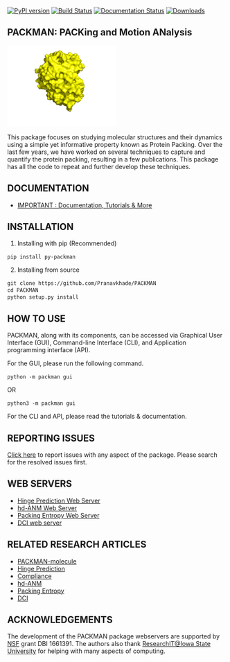 [![PyPI version](https://badge.fury.io/py/py-packman.svg)](https://badge.fury.io/py/py-packman) [![Build Status](https://travis-ci.com/Pranavkhade/PACKMAN.svg?branch=master)](https://travis-ci.com/Pranavkhade/PACKMAN) [![Documentation Status](https://readthedocs.org/projects/py-packman/badge/?version=latest)](https://py-packman.readthedocs.io/en/latest/?badge=latest) [![Downloads](https://pepy.tech/badge/py-packman)](https://pepy.tech/project/py-packman)


PACKMAN: PACKing and Motion ANalysis
------------------------------------
<img src="https://github.com/Pranavkhade/PACKMAN/blob/master/docs/_static/gallary/logo.gif" width="250">

This package focuses on studying molecular structures and their dynamics using a simple yet informative property known as Protein Packing. Over the last few years, we have worked on several techniques to capture and quantify the protein packing, resulting in a few publications. This package has all the code to repeat and further develop these techniques.


DOCUMENTATION
-------------
* [IMPORTANT : Documentation, Tutorials & More](https://py-packman.readthedocs.io)

INSTALLATION
------------

1. Installing with pip (Recommended)
```
pip install py-packman
```

2. Installing from source
```
git clone https://github.com/Pranavkhade/PACKMAN
cd PACKMAN
python setup.py install
```

HOW TO USE
----------

PACKMAN, along with its components, can be accessed via Graphical User Interface (GUI), Command-line Interface (CLI), and Application programming interface (API).

For the GUI, please run the following command.
```
python -m packman gui
```
OR
```
python3 -m packman gui
```

For the CLI and API, please read the tutorials & documentation.

REPORTING ISSUES
----------------
[Click here](https://github.com/Pranavkhade/PACKMAN/issues/new) to report issues with any aspect of the package. Please search for the resolved issues first.

WEB SERVERS
-----------
* [Hinge Prediction Web Server](https://packman.bb.iastate.edu/)
* [hd-ANM Web Server](https://hdanm.bb.iastate.edu/)
* [Packing Entropy Web Server](https://packing-entropy.bb.iastate.edu/)
* [DCI web server](https://dci.bb.iastate.edu/)

RELATED RESEARCH ARTICLES
-------------------------
* [PACKMAN-molecule](https://doi.org/10.1093/bioadv/vbac007)
* [Hinge Prediction](https://doi.org/10.1016/j.jmb.2019.11.018)
* [Compliance](https://doi.org/10.1002/prot.25968)
* [hd-ANM](https://doi.org/10.1016/j.bpj.2021.10.017)
* [Packing Entropy](https://doi.org/10.1021/acsomega.2c00999)
* [DCI](https://doi.org/10.1093/bioinformatics/btac159)

ACKNOWLEDGEMENTS
----------------

The development of the PACKMAN package webservers are supported by [NSF](https://www.nsf.gov/) grant DBI 1661391. The authors also thank [ResearchIT@Iowa State University](https://researchit.las.iastate.edu/about-research-it-iowa-state-university) for helping with many aspects of computing.
